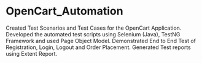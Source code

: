 # OpenCart_Automation
Created Test Scenarios and Test Cases for the OpenCart Application.
Developed the automated test scripts using Selenium (Java), TestNG Framework and used Page Object Model.
Demonstrated End to End Test of Registration, Login, Logout and Order Placement.
Generated Test reports using Extent Report.
